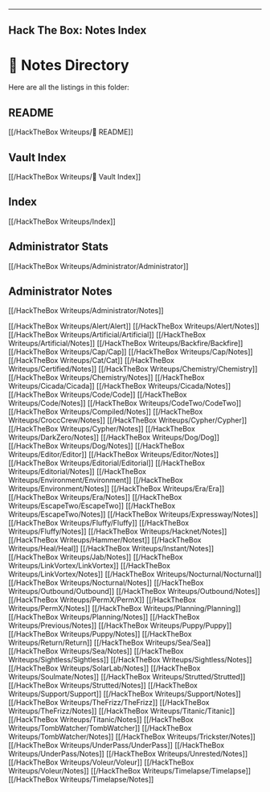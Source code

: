 
---
Hack The Box: Notes Index
---

# 📂 Notes Directory

Here are all the listings in this folder:

README
--
[[/HackTheBox Writeups/🧭 README]]

Vault Index
---
[[/HackTheBox Writeups/🏦 Vault Index]]

Index
--
[[/HackTheBox Writeups/Index]]

Administrator Stats
--
[[/HackTheBox Writeups/Administrator/Administrator]]

Administrator Notes
--
[[/HackTheBox Writeups/Administrator/Notes]]


[[/HackTheBox Writeups/Alert/Alert]]
[[/HackTheBox Writeups/Alert/Notes]]
[[/HackTheBox Writeups/Artificial/Artificial]]
[[/HackTheBox Writeups/Artificial/Notes]]
[[/HackTheBox Writeups/Backfire/Backfire]]
[[/HackTheBox Writeups/Cap/Cap]]
[[/HackTheBox Writeups/Cap/Notes]]
[[/HackTheBox Writeups/Cat/Cat]]
[[/HackTheBox Writeups/Certified/Notes]]
[[/HackTheBox Writeups/Chemistry/Chemistry]]
[[/HackTheBox Writeups/Chemistry/Notes]]
[[/HackTheBox Writeups/Cicada/Cicada]]
[[/HackTheBox Writeups/Cicada/Notes]]
[[/HackTheBox Writeups/Code/Code]]
[[/HackTheBox Writeups/Code/Notes]]
[[/HackTheBox Writeups/CodeTwo/CodeTwo]]
[[/HackTheBox Writeups/Compiled/Notes]]
[[/HackTheBox Writeups/CroccCrew/Notes]]
[[/HackTheBox Writeups/Cypher/Cypher]]
[[/HackTheBox Writeups/Cypher/Notes]]
[[/HackTheBox Writeups/DarkZero/Notes]]
[[/HackTheBox Writeups/Dog/Dog]]
[[/HackTheBox Writeups/Dog/Notes]]
[[/HackTheBox Writeups/Editor/Editor]]
[[/HackTheBox Writeups/Editor/Notes]]
[[/HackTheBox Writeups/Editorial/Editorial]]
[[/HackTheBox Writeups/Editorial/Notes]]
[[/HackTheBox Writeups/Environment/Environment]]
[[/HackTheBox Writeups/Environment/Notes]]
[[/HackTheBox Writeups/Era/Era]]
[[/HackTheBox Writeups/Era/Notes]]
[[/HackTheBox Writeups/EscapeTwo/EscapeTwo]]
[[/HackTheBox Writeups/EscapeTwo/Notes]]
[[/HackTheBox Writeups/Expressway/Notes]]
[[/HackTheBox Writeups/Fluffy/Fluffy]]
[[/HackTheBox Writeups/Fluffy/Notes]]
[[/HackTheBox Writeups/Hacknet/Notes]]
[[/HackTheBox Writeups/Hammer/Notest]]
[[/HackTheBox Writeups/Heal/Heal]]
[[/HackTheBox Writeups/Instant/Notes]]
[[/HackTheBox Writeups/Jab/Notes]]
[[/HackTheBox Writeups/LinkVortex/LinkVortex]]
[[/HackTheBox Writeups/LinkVortex/Notes]]
[[/HackTheBox Writeups/Nocturnal/Nocturnal]]
[[/HackTheBox Writeups/Nocturnal/Notes]]
[[/HackTheBox Writeups/Outbound/Outbound]]
[[/HackTheBox Writeups/Outbound/Notes]]
[[/HackTheBox Writeups/PermX/PermX]]
[[/HackTheBox Writeups/PermX/Notes]]
[[/HackTheBox Writeups/Planning/Planning]]
[[/HackTheBox Writeups/Planning/Notes]]
[[/HackTheBox Writeups/Previous/Notes]]
[[/HackTheBox Writeups/Puppy/Puppy]]
[[/HackTheBox Writeups/Puppy/Notes]]
[[/HackTheBox Writeups/Return/Return]]
[[/HackTheBox Writeups/Sea/Sea]]
[[/HackTheBox Writeups/Sea/Notes]]
[[/HackTheBox Writeups/Sightless/Sightless]]
[[/HackTheBox Writeups/Sightless/Notes]]
[[/HackTheBox Writeups/SolarLab/Notes]]
[[/HackTheBox Writeups/Soulmate/Notes]]
[[/HackTheBox Writeups/Strutted/Strutted]]
[[/HackTheBox Writeups/Strutted/Notes]]
[[/HackTheBox Writeups/Support/Support]]
[[/HackTheBox Writeups/Support/Notes]]
[[/HackTheBox Writeups/TheFrizz/TheFrizz]]
[[/HackTheBox Writeups/TheFrizz/Notes]]
[[/HackTheBox Writeups/Titanic/Titanic]]
[[/HackTheBox Writeups/Titanic/Notes]]
[[/HackTheBox Writeups/TombWatcher/TombWatcher]]
[[/HackTheBox Writeups/TombWatcher/Notes]]
[[/HackTheBox Writeups/Trickster/Notes]]
[[/HackTheBox Writeups/UnderPass/UnderPass]]
[[/HackTheBox Writeups/UnderPass/Notes]]
[[/HackTheBox Writeups/Unrested/Notes]]
[[/HackTheBox Writeups/Voleur/Voleur]]
[[/HackTheBox Writeups/Voleur/Notes]]
[[/HackTheBox Writeups/Timelapse/Timelapse]]
[[/HackTheBox Writeups/Timelapse/Notes]]


